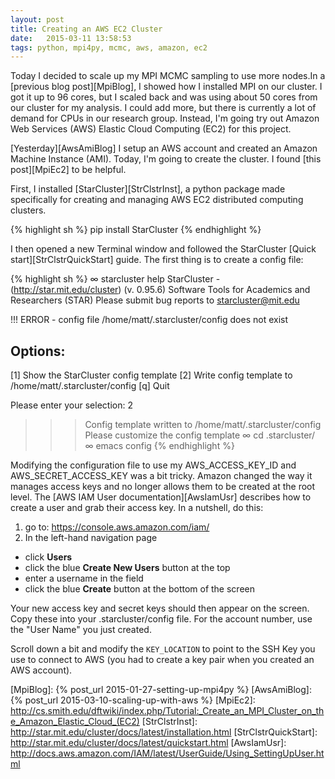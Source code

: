 ```yaml
---
layout: post
title: Creating an AWS EC2 Cluster
date:   2015-03-11 13:58:53
tags: python, mpi4py, mcmc, aws, amazon, ec2
---
```


Today I decided to scale up my MPI MCMC sampling to use more nodes.In a
[previous blog post][MpiBlog], I showed how I installed MPI on our cluster. I
got it up to 96 cores, but I scaled back and was using about 50 cores from our
cluster for my analysis. I could add more, but there is currently a lot of
demand for CPUs in our research group. Instead,
I'm going try out Amazon Web Services (AWS) Elastic Cloud Computing (EC2) for
this project.

[Yesterday][AwsAmiBlog] I setup an AWS account and created an Amazon Machine
Instance (AMI). Today, I'm going to create the cluster. I found
[this post][MpiEc2] to be helpful.

First, I installed [StarCluster][StrClstrInst], a python package made
specifically for creating and managing AWS EC2 distributed computing clusters.

{% highlight sh %}
pip install StarCluster
{% endhighlight %}

I then opened a new Terminal window and followed the StarCluster
[Quick start][StrClstrQuickStart] guide. The first thing is to create a config
file:

{% highlight sh %}
∞ starcluster help
StarCluster - (http://star.mit.edu/cluster) (v. 0.95.6)
Software Tools for Academics and Researchers (STAR)
Please submit bug reports to starcluster@mit.edu

!!! ERROR - config file /home/matt/.starcluster/config does not exist

Options:
--------
[1] Show the StarCluster config template
[2] Write config template to /home/matt/.starcluster/config
[q] Quit

Please enter your selection: 2

>>> Config template written to /home/matt/.starcluster/config
>>> Please customize the config template
∞ cd .starcluster/
∞ emacs config
{% endhighlight %}

Modifying the configuration file to use my AWS_ACCESS_KEY_ID and
AWS_SECRET_ACCESS_KEY was a bit tricky. Amazon changed the way it manages
access keys and no longer allows them to be created at the root level. The
[AWS IAM User documentation][AwsIamUsr] describes how to create a user and
grab their access key. In a nutshell, do this:

1. go to: https://console.aws.amazon.com/iam/
2. In the left-hand navigation page
  - click **Users**
  - click the blue **Create New Users** button at the top
  - enter a username in the field
  - click the blue **Create** button at the bottom of the screen

Your new access key and secret keys should then appear on the screen. Copy
these into your .starcluster/config file. For the account number, use the
"User Name" you just created.

Scroll down a bit and modify the `KEY_LOCATION` to point to the SSH Key you use
to connect to AWS (you had to create a key pair when you created an AWS
  account).




[MpiBlog]: {% post_url 2015-01-27-setting-up-mpi4py %}
[AwsAmiBlog]: {% post_url 2015-03-10-scaling-up-with-aws %}
[MpiEc2]: http://cs.smith.edu/dftwiki/index.php/Tutorial:_Create_an_MPI_Cluster_on_the_Amazon_Elastic_Cloud_(EC2)
[StrClstrInst]: http://star.mit.edu/cluster/docs/latest/installation.html
[StrClstrQuickStart]: http://star.mit.edu/cluster/docs/latest/quickstart.html
[AwsIamUsr]: http://docs.aws.amazon.com/IAM/latest/UserGuide/Using_SettingUpUser.html

